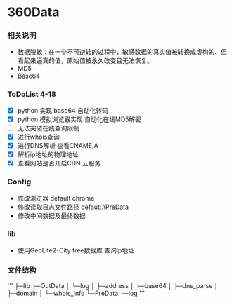 # 360Data

### 相关说明

- 数据脱敏：在一个不可逆转的过程中，敏感数据的真实值被转换成虚构的、但看起来逼真的值，原始值被永久改变且无法恢复。
- MD5
- Base64

### ToDoList 4-18
- [x] python 实现 base64 自动化转码
- [x] python 模拟浏览器实现 自动化在线MD5解密
- [ ] 无法突破在线查询限制 
- [x] 进行whois查询
- [x] 进行DNS解析 查看CNAME,A
- [x] 解析ip地址的物理地址
- [x] 查看网站是否开启CDN 云服务

### Config
- 修改浏览器 default chrome
- 修改读取日志文件路径 defaut:.\\PreData
- 修改中间数据及最终数据

### lib
- 使用GeoLite2-City free数据库 查询ip地址

### 文件结构

'''
├─lib
├─OutData
│  └─log
│      ├─address
│      ├─base64
│      ├─dns_parse
│      ├─domain
│      └─whois_info
└─PreData
    └─log
'''
